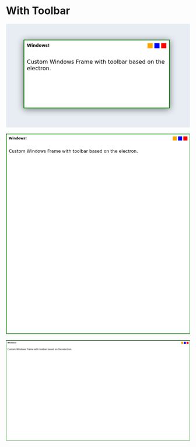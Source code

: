 # With Toolbar

![ScreenShot](screenshot1.png)

![ScreenShot](screenshot2.png)

![ScreenShot](screenshot3.png)

